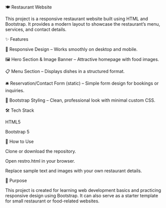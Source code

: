🍽️ Restaurant Website

This project is a responsive restaurant website built using HTML and Bootstrap.
It provides a modern layout to showcase the restaurant’s menu, services, and contact details.

✨ Features

📱 Responsive Design – Works smoothly on desktop and mobile.

🖼️ Hero Section & Image Banner – Attractive homepage with food images.

📋 Menu Section – Displays dishes in a structured format.

🛎️ Reservation/Contact Form (static) – Simple form design for bookings or inquiries.

🎨 Bootstrap Styling – Clean, professional look with minimal custom CSS.

🛠️ Tech Stack

HTML5

Bootstrap 5

🚀 How to Use

Clone or download the repository.

Open restro.html in your browser.

Replace sample text and images with your own restaurant details.

🎯 Purpose

This project is created for learning web development basics and practicing responsive design using Bootstrap.
It can also serve as a starter template for small restaurant or food-related websites.
